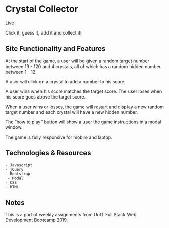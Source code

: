 # Crystal Collector

[Live](https://yukanishijima.github.io/crystal-collector/)

Click it, guess it, add it and collect it! 

## Site Functionality and Features

At the start of the game, a user will be given a random target number between 19 - 120 and 4 crystals, all of which has a random hidden number between 1 - 12.  

A user will click on a crystal to add a number to his score.  

A user wins when his score matches the target score. The user loses when his score goes above the target score.  

When a user wins or losses, the game will restart and display a new random target number and each crystal will have a new hidden number.  

The “how to play” button will show a user the game instructions in a modal window.  

The game is fully responsive for mobile and laptop.  

## Technologies & Resources
```
- Javascript
- jQuery
- Bootstrap 
 - Modal
- CSS
- HTML
```
## Notes

This is a part of weekly assignments from UofT Full Stack Web Development Bootcamp 2019.  
